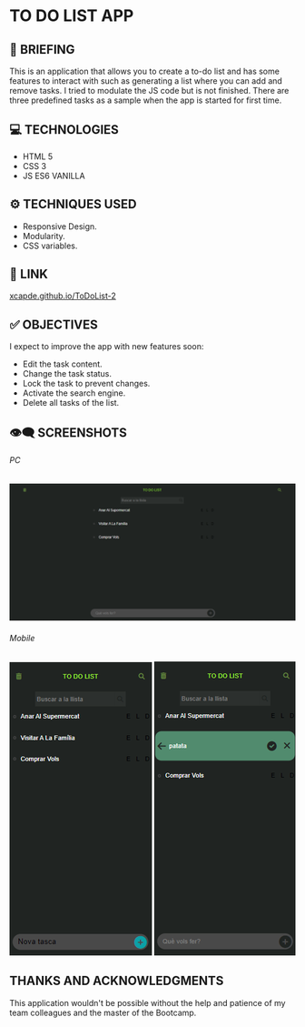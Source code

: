 # TO DO LIST APP

## 📜 BRIEFING
This is an application that allows you to create a to-do list and has some features to interact with such as generating a list where you can add and remove tasks. I tried to modulate the JS code but is not finished. There are three predefined tasks as a sample when the app is started for first time.

## 💻 TECHNOLOGIES
- HTML 5
- CSS 3
- JS ES6  VANILLA

## ⚙️ TECHNIQUES USED
- Responsive Design.
- Modularity.
- CSS variables.

## 🔗 LINK

[xcapde.github.io/ToDoList-2 ](https://xcapde.github.io/ToDoList-2/ "xcapde.github.io/ToDoList-2")

## ✅ OBJECTIVES

I expect to improve the app with new features soon:
- Edit the task content.
- Change the task status.
- Lock the task to prevent changes.
- Activate the search engine.
- Delete all tasks of the list.

##  👁️‍🗨️ SCREENSHOTS

###### PC
![Default](/images/1%20default.png "Default")
###### Mobile

![New task](/images/2%20mobile%20new%20task.png "New task")
![Task edition](/images/3%20task%20edition.png "Task edition")

## THANKS AND ACKNOWLEDGMENTS
This application wouldn't be possible without the help and patience of my team colleagues and the master of the Bootcamp.